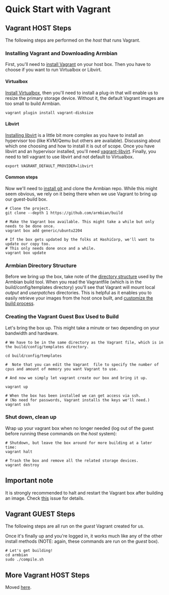 # Quick Start with Vagrant

## Vagrant HOST Steps

The following steps are performed on the *host* that runs Vagrant.

### Installing Vagrant and Downloading Armbian

First, you'll need to [install Vagrant](https://www.vagrantup.com/downloads.html) on your host box. Then you have to choose if you want to run Virtualbox or Libvirt.

#### Virtualbox

[Install Virtualbox](https://www.virtualbox.org/manual/UserManual.html#installation), then you'll need to install a plug-in that will enable us to resize the primary storage device. Without it, the default Vagrant images are too small to build Armbian.

	vagrant plugin install vagrant-disksize

#### Libvirt

[Installing libvirt](https://libvirt.org/downloads.html) is a little bit more complex as you have to install an hypervisor too (like KVM/Qemu but others are available). Discussing about which one choosing and how to install it is out of scope. Once you have libvirt and an hypervisor installed, you'll need [vagrant-libvirt](https://github.com/vagrant-libvirt/vagrant-libvirt/blob/master/README.md#installation).
Finally, you need to tell vagrant to use libvirt and not default to Virtualbox.

	export VAGRANT_DEFAULT_PROVIDER=libvirt

#### Common steps

Now we'll need to [install git](https://git-scm.com/downloads) and clone the Armbian repo. While this might seem obvious, we rely on it being there when we use Vagrant to bring up our guest-build box.

	# Clone the project.  
	git clone --depth 1 https://github.com/armbian/build  

	# Make the Vagrant box available. This might take a while but only needs to be done once.  
	vagrant box add generic/ubuntu2204
	
	# If the box gets updated by the folks at HashiCorp, we'll want to update our copy too.  
	# This only needs done once and a while.  
	vagrant box update  

### Armbian Directory Structure

Before we bring up the box, take note of the [directory structure]( https://docs.armbian.com/Developer-Guide_Build-Process/#directory-structure) used by the Armbian build tool. When you read the Vagrantfile (which is in the build/config/templates directory)  you'll see that Vagrant will mount local *output* and *userpatches* directories. This is helpful as it enables you to easily retrieve your images from the host once built, and [customize the build process](https://docs.armbian.com/Developer-Guide_User-Configurations/).

### Creating the Vagrant Guest Box Used to Build 
Let's bring the box up. This might take a minute or two depending on your bandwidth and hardware.

	# We have to be in the same directory as the Vagrant file, which is in the build/config/templates directory.   
	
	cd build/config/templates  
	
	#  Note that you can edit the Vagrant  file to specify the number of cpus and amount of memory you want Vagrant to use.  
	
	# And now we simply let vagrant create our box and bring it up. 
	
	vagrant up  

	# When the box has been installed we can get access via ssh.
	# (No need for passwords, Vagrant installs the keys we'll need.)
	vagrant ssh  

### Shut down, clean up

Wrap up your vagrant box when no longer needed (log out of the guest before running these commands on the *host* system):

	# Shutdown, but leave the box around for more building at a later time:  
	vagrant halt  

	# Trash the box and remove all the related storage devices.  
	vagrant destroy  

## Important note

It is strongly recommended to halt and restart the Vagrant box after building an image. Check [this](https://github.com/armbian/build/issues/751) issue for details.

## Vagrant GUEST Steps

The following steps are all run on the *guest* Vagrant created for us.

Once it's finally up and you're logged in, it works much like any of the other install methods (NOTE: again, these commands are run on the *guest* box).

	# Let's get building!  
	cd armbian  
	sudo ./compile.sh  

## More Vagrant HOST Steps

Moved [here](Developer-Guide_Using-Vagrant.md#shut-down-clean-up).
